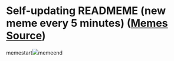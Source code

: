 # Self-updating READMEME (new meme every 5 minutes) ([Memes Source](https://bramses.notion.site/a49c1e962b7646879176ac3b327b6533?v=4d1eda54b170483cb03a40f257231764))

memestart![](https://www.notion.so/image/https%3A%2F%2Fs3-us-west-2.amazonaws.com%2Fsecure.notion-static.com%2Fa04c16e2-d9a4-48a2-b4bf-ec027cdf7ff3%2FC6135DFB-45D6-4192-B4E5-E7AF9532F14E.jpeg?table=block&id=b74b3131-a7eb-4f02-9728-d051441b7a59&cache=v2)memeend
